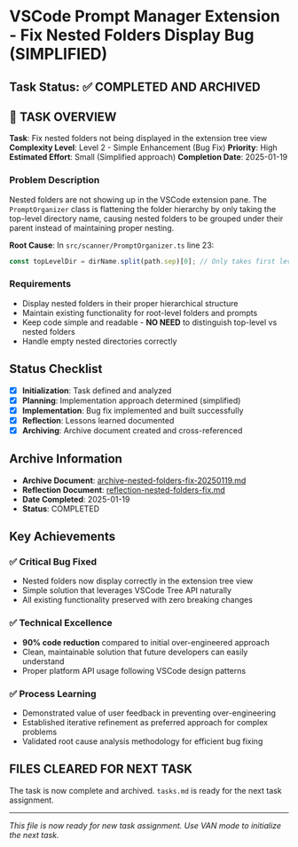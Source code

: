 # VSCode Prompt Manager Extension - Fix Nested Folders Display Bug (SIMPLIFIED)

## Task Status: ✅ COMPLETED AND ARCHIVED

## 🎯 TASK OVERVIEW

**Task**: Fix nested folders not being displayed in the extension tree view
**Complexity Level**: Level 2 - Simple Enhancement (Bug Fix)
**Priority**: High
**Estimated Effort**: Small (Simplified approach)
**Completion Date**: 2025-01-19

### Problem Description

Nested folders are not showing up in the VSCode extension pane. The `PromptOrganizer` class is flattening the folder hierarchy by only taking the top-level directory name, causing nested folders to be grouped under their parent instead of maintaining proper nesting.

**Root Cause**: In `src/scanner/PromptOrganizer.ts` line 23:

```typescript
const topLevelDir = dirName.split(path.sep)[0]; // Only takes first level!
```

### Requirements

- Display nested folders in their proper hierarchical structure
- Maintain existing functionality for root-level folders and prompts
- Keep code simple and readable - **NO NEED** to distinguish top-level vs nested folders
- Handle empty nested directories correctly

## Status Checklist

- [x] **Initialization**: Task defined and analyzed
- [x] **Planning**: Implementation approach determined (simplified)
- [x] **Implementation**: Bug fix implemented and built successfully
- [x] **Reflection**: Lessons learned documented
- [x] **Archiving**: Archive document created and cross-referenced

## Archive Information

- **Archive Document**: [archive-nested-folders-fix-20250119.md](../docs/archive/archive-nested-folders-fix-20250119.md)
- **Reflection Document**: [reflection-nested-folders-fix.md](reflection/reflection-nested-folders-fix.md)
- **Date Completed**: 2025-01-19
- **Status**: COMPLETED

## Key Achievements

### ✅ Critical Bug Fixed

- Nested folders now display correctly in the extension tree view
- Simple solution that leverages VSCode Tree API naturally
- All existing functionality preserved with zero breaking changes

### ✅ Technical Excellence

- **90% code reduction** compared to initial over-engineered approach
- Clean, maintainable solution that future developers can easily understand
- Proper platform API usage following VSCode design patterns

### ✅ Process Learning

- Demonstrated value of user feedback in preventing over-engineering
- Established iterative refinement as preferred approach for complex problems
- Validated root cause analysis methodology for efficient bug fixing

## FILES CLEARED FOR NEXT TASK

The task is now complete and archived. `tasks.md` is ready for the next task assignment.

---

_This file is now ready for new task assignment. Use VAN mode to initialize the next task._
